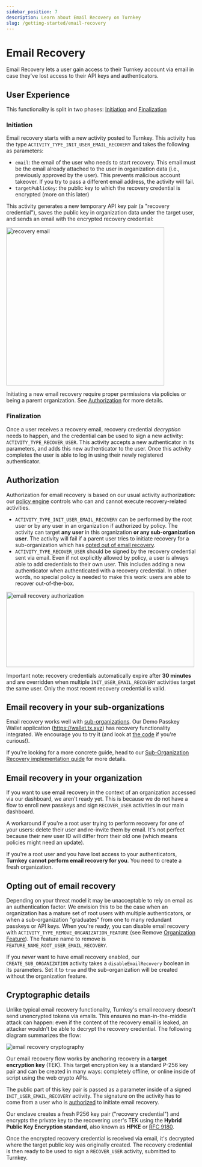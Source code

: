 ```yaml
---
sidebar_position: 7
description: Learn about Email Recovery on Turnkey
slug: /getting-started/email-recovery
---
```

# Email Recovery

Email Recovery lets a user gain access to their Turnkey account via email in case they've lost access to their API keys and authenticators.

## User Experience
This functionality is split in two phases: [Initiation](#initiation) and [Finalization](#finalization)

### Initiation

Email recovery starts with a new activity posted to Turnkey. This activity has the type `ACTIVITY_TYPE_INIT_USER_EMAIL_RECOVERY` and takes the following as parameters:
* `email`: the email of the user who needs to start recovery. This email must be the email already attached to the user in organization data (i.e., previously approved by the user). This prevents malicious account takeover. If you try to pass a different email address, the activity will fail.
* `targetPublicKey`: the public key to which the recovery credential is encrypted (more on this later)

This activity generates a new temporary API key pair (a "recovery credential"), saves the public key in organization data under the target user, and sends an email with the encrypted recovery credential:

<p style={{ textAlign: "center" }}>
    <img src="/img/recovery_email.png" alt="recovery email" width="420" />
</p>

Initiating a new email recovery require proper permissions via policies or being a parent organization. See [Authorization](#authorization) for more details.

### Finalization

Once a user receives a recovery email, recovery credential _decryption_ needs to happen, and the credential can be used to sign a new activity: `ACTIVITY_TYPE_RECOVER_USER`. This activity accepts a new authenticator in its parameters, and adds this new authenticator to the user. Once this activity completes the user is able to log in using their newly registered authenticator.

## Authorization

Authorization for email recovery is based on our usual activity authorization: our [policy engine](../policy-management/Policy-overview.md) controls who can and cannot execute recovery-related activities. 
* `ACTIVITY_TYPE_INIT_USER_EMAIL_RECOVERY` can be performed by the root user or by any user in an organization if authorized by policy. The activity can target **any user** in this organization **or any sub-organization user**. The activity will fail if a parent user tries to initiate recovery for a sub-organization which has [opted out of email recovery](#opting-out-of-email-recovery).
* `ACTIVITY_TYPE_RECOVER_USER` should be signed by the recovery credential sent via email. Even if not explicitly allowed by policy, a user is always able to add credentials to their own user. This includes adding a new authenticator when authenticated with a recovery credential. In other words, no special policy is needed to make this work: users are able to recover out-of-the-box.

<p style={{textAlign: 'center'}}>
    <img src="/img/diagrams/email_recovery_authorization.png" alt="email recovery authorization" width="500" height="200"/>
</p>


Important note: recovery credentials automatically expire after **30 minutes** and are overridden when multiple `INIT_USER_EMAIL_RECOVERY` activities target the same user. Only the most recent recovery credential is valid.

## Email recovery in your sub-organizations

Email recovery works well with [sub-organizations](./Sub-Organizations.md). Our Demo Passkey Wallet application (https://wallet.tx.xyz) has recovery functionality integrated. We encourage you to try it (and look at [the code](https://github.com/tkhq/demo-passkey-wallet) if you're curious!).

If you're looking for a more concrete guide, head to our [Sub-Organization Recovery implementation guide](../integration-guides/email-recovery-in-sub-organizations.md) for more details.

## Email recovery in your organization

If you want to use email recovery in the context of an organization accessed via our dashboard, we aren't ready yet. This is because we do not have a flow to enroll new passkeys and sign `RECOVER_USER` activities in our main dashboard.

A workaround if you're a root user trying to perform recovery for one of your users: delete their user and re-invite them by email. It's not perfect because their new user ID will differ from their old one (which means policies might need an update).

If you're a root user and you have lost access to your authenticators, **Turnkey cannot perform email recovery for you**. You need to create a fresh organization.

## Opting out of email recovery

Depending on your threat model it may be unacceptable to rely on email as an authentication factor. We envision this to be the case when an organization has a mature set of root users with multiple authenticators, or when a sub-organization "graduates" from one to many redundant passkeys or API keys. When you're ready, you can disable email recovery with `ACTIVITY_TYPE_REMOVE_ORGANIZATION_FEATURE` (see Remove [Organization Feature](/api#tag/Features/operation/RemoveOrganizationFeature)). The feature name to remove is `FEATURE_NAME_ROOT_USER_EMAIL_RECOVERY`.

If you _never_ want to have email recovery enabled, our `CREATE_SUB_ORGANIZATION` activity takes a `disableEmailRecovery` boolean in its parameters. Set it to `true` and the sub-organization will be created without the organization feature.

## Cryptographic details

Unlike typical email recovery functionality, Turnkey's email recovery doesn't send unencrypted tokens via emails. This ensures no man-in-the-middle attack can happen: even if the content of the recovery email is leaked, an attacker wouldn't be able to decrypt the recovery credential. The following diagram summarizes the flow:

<p style={{ textAlign: "center" }}>
    <img src="/img/email_recovery_cryptography.png" alt="email recovery cryptography" />
</p>

Our email recovery flow works by anchoring recovery in a **target encryption key** (TEK). This target encryption key is a standard P-256 key pair and can be created in many ways: completely offline, or online inside of script using the web crypto APIs.

The public part of this key pair is passed as a parameter inside of a signed `INIT_USER_EMAIL_RECOVERY` activity. The signature on the activity has to come from a user who is [authorized](#authorization) to initiate email recovery.

Our enclave creates a fresh P256 key pair ("recovery credential") and encrypts the private key to the recovering user's TEK using the **Hybrid Public Key Encryption standard**, also known as **HPKE** or [RFC 9180](https://datatracker.ietf.org/doc/rfc9180/).

Once the encrypted recovery credential is received via email, it's decrypted where the target public key was originally created. The recovery credential is then ready to be used to sign a `RECOVER_USER` activity, submitted to Turnkey.
